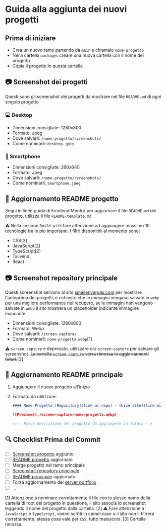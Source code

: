 # Guida alla aggiunta dei nuovi progetti

## Prima di iniziare

- Crea un nuovo ramo partendo da `main` e chiamalo `nome-progetto`
- Nella cartella `packages` creare una nuova cartella con il nome del progetto
- Copia il progetto in questa cartella

## 📷 Screenshot dei progetti

Questi sono gli screenshot dei progetti da mostrare nel file `README.md` di ogni singolo progetto

### 💻 Desktop

- Dimensioni consigliate: 1280x800
- Formato: Jpeg
- Dove salvarli: `/nome-progetto/screenshots/`
- Come nominarli: `desktop.jpeg`

### 📱 Smartphone

- Dimensioni consigliate: 360x640
- Formato: Jpeg
- Dove salvarli: `/nome-progetto/screenshots/`
- Come nominarli: `smartphone.jpeg`

## 📝 Aggiornamento README progetto

Segui le linee guida di Frontend Mentor per aggiornare il file `README.md` del progetto, utilizza il file `README-template.md`

⚠ Nella sezione `Build with` fare attenzione ad aggiungere massimo 10 tecnologie tra le piu importanti.
I filtri disponibili al momento sono:

- CSS[2]
- JavaScript[2]
- TypeScript[2]
- Tailwind
- React

## 📷 Screenshot repository principale

Questi screenshot servono al sito <a href='smailenvargas.com'>smailenvargas.com</a> per mostrare l'anteprima dei progetti, e richiesto che le immagini vengano salvate in `webp` per una migliore performance nel recupero, se le immagini non vengono salvate in `webp` il sito mostrera un placeholder indicante immagine mancante.

- Dimensioni consigliate: 1280x800
- Formato: Webp
- Dove salvarli: `/screen-capture/`
- Come nominarli: `nome-progetto.webp`[1]

⚠ `screen capture` e deprecato, utilizzare ora `screen-capture` per salvare gli screenshot. ~~La cartella `screen capture` verra rimossa in aggiornamenti futuri.~~[3]

## 📝 Aggiornamento README principale

1. Aggiungere il nuovo progetto all'inizio
2. Formato da utilizzare:

   ```markdown
   #### Nome Progetto [Repository](link-al-repo) - [Live site](link-al-sito)

   ![Preview](./screen-capture/nome-progetto.webp)

   <!-- Breve descrizione del progetto da aggiungere in futuro -->
   ```

## 🔍 Checklist Prima del Commit

- [ ] <a href='#screenshot-dei-progetti'>Screenshot progetto</a> aggiunto
- [ ] <a href='#aggiornamento-readme-progetto'>README progetto</a> aggiornato
- [ ] Merge progetto nel ramo principale
- [ ] <a href='#screenshot-repository-principale'>Screenshot repository principale</a>
- [ ] <a href='#aggiornamento-readme-principale'>README principale</a> aggiornato
- [ ] Forza aggiornamento del <a href='https://github.com/Smailen5/server-portfolio'>server portfolio<a>
- [ ] ...

[1] Attenzione a nominare correttamente il file con lo stesso nome della cartella di root del progetto in questione, il sito associa lo screenshot leggendo il nome del progetto dalla cartella.
[2] ⚠ Fare attenzione a `JavaScript` e `TypeScript`, vanno scritti in camel case o il sito non li filtrera correttamente, stessa cosa vale per `CSS`, tutto maiuscolo.
[3] Cartella rimossa.
